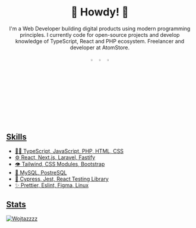 <h1 align="center">🤠 Howdy! 🤠</h1>

<p align="center">
I'm a Web Developer building digital products using modern programming principles. I currently code for open-source projects and develop knowledge of TypeScript, React and PHP ecosystem. Freelancer and developer at AtomStore.
</p>

<div align="center"> 
  
[<img src="https://img.icons8.com/color/48/000000/github.png" width="3.5%"/>](https://github.com/Wojtazzzz)
[<img src="https://img.icons8.com/color/48/000000/linkedin.png" width="3.5%"/>](https://www.linkedin.com/in/marcin-witas-486682202/)
<a href="mailto:marcin.witas72@gmail.com"> <img src="https://img.icons8.com/fluent/48/000000/gmail.png" width="3.5%"/>
  
</div>
<br>

## Skills
- 👨‍💻 TypeScript, JavaScript, PHP, HTML, CSS
- ⚙️ React, Next.js, Laravel, Fastify
- 👁️ Tailwind, CSS Modules, Bootstrap
- 💽 MySQL, PostreSQL
- 🧪 Cypress, Jest, React Testing Library
- ✨ Prettier, Eslint, Figma, Linux
  
## Stats
<p><img src="https://github-readme-stats.vercel.app/api?username=Wojtazzzz&show_icons=true&theme=dracula" alt="Wojtazzzz" /></p>
